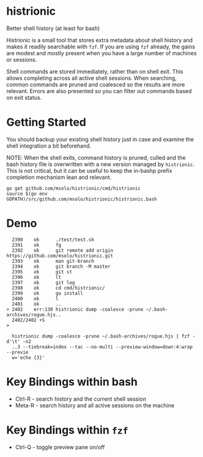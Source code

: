 # histrionic

Better shell history (at least for bash)

Histrionic is a small tool that stores extra metadata about shell history and makes it readily searchable with `fzf`. If you are using `fzf` already, the gains are modest and mostly present when you have a large number of machines or sessions.

Shell commands are stored immediately, rather than on shell exit. This allows completing across all active shell sessions. When searching, common commands are pruned and coalesced so the results are more relevant. Errors are also presented so you can filter out commands based on exit status.

# Getting Started

You should backup your existing shell history just in case and examine the shell integration a bit beforehand.

  NOTE: When the shell exits, command history is pruned, culled and the bash history file is overwritten with a new version managed by `histrionic`. This is not critical, but it can be useful to keep the in-bashp prefix completion mechanism lean and relevant.

```
go get github.com/msolo/histrionic/cmd/histrionic
source $(go env GOPATH)/src/github.com/msolo/histrionic/histrionic.bash
```

# Demo
```
  2390    ok      ./test/test.sh
  2391    ok      fg
  2392    ok      git remote add origin https://github.com/msolo/histrionic.git
  2393    ok      man git-branch
  2394    ok      git branch -M master
  2395    ok      git st
  2396    ok      lt
  2397    ok      git log
  2398    ok      cd cmd/histrionic/
  2399    ok      go install
  2400    ok      l
  2401    ok      ..
> 2402    err:130 histrionic dump -coalesce -prune ~/.bash-archives/rogue.hjs..
  2402/2402 +S
>

  histrionic dump -coalesce -prune ~/.bash-archives/rogue.hjs | fzf -d'\t' -n2
  ..3 --tiebreak=index --tac --no-multi --preview-window=down:4:wrap  --previe
  w='echo {3}'
```

# Key Bindings within bash
 * Ctrl-R - search history and the current shell session
 * Meta-R - search history and all active sessions on the machine

# Key Bindings within `fzf`
 * Ctrl-Q - toggle preview pane on/off
